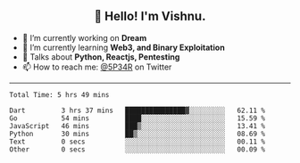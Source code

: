<h2 align="center">👋 Hello! I'm Vishnu.</h2>


- 🔭 I’m currently working on **Dream**
- 🌱 I’m currently learning **Web3, and Binary Exploitation**
- 💬 Talks about **Python, Reactjs, Pentesting**
- 📫 How to reach me: [@5P34R](https://twitter.com/Vishnu27302693) on Twitter

---
<!--START_SECTION:waka-->

```text
Total Time: 5 hrs 49 mins

Dart         3 hrs 37 mins   ███████████████▓░░░░░░░░░   62.11 %
Go           54 mins         ████░░░░░░░░░░░░░░░░░░░░░   15.59 %
JavaScript   46 mins         ███▒░░░░░░░░░░░░░░░░░░░░░   13.41 %
Python       30 mins         ██▒░░░░░░░░░░░░░░░░░░░░░░   08.69 %
Text         0 secs          ░░░░░░░░░░░░░░░░░░░░░░░░░   00.11 %
Other        0 secs          ░░░░░░░░░░░░░░░░░░░░░░░░░   00.09 %
```

<!--END_SECTION:waka-->

